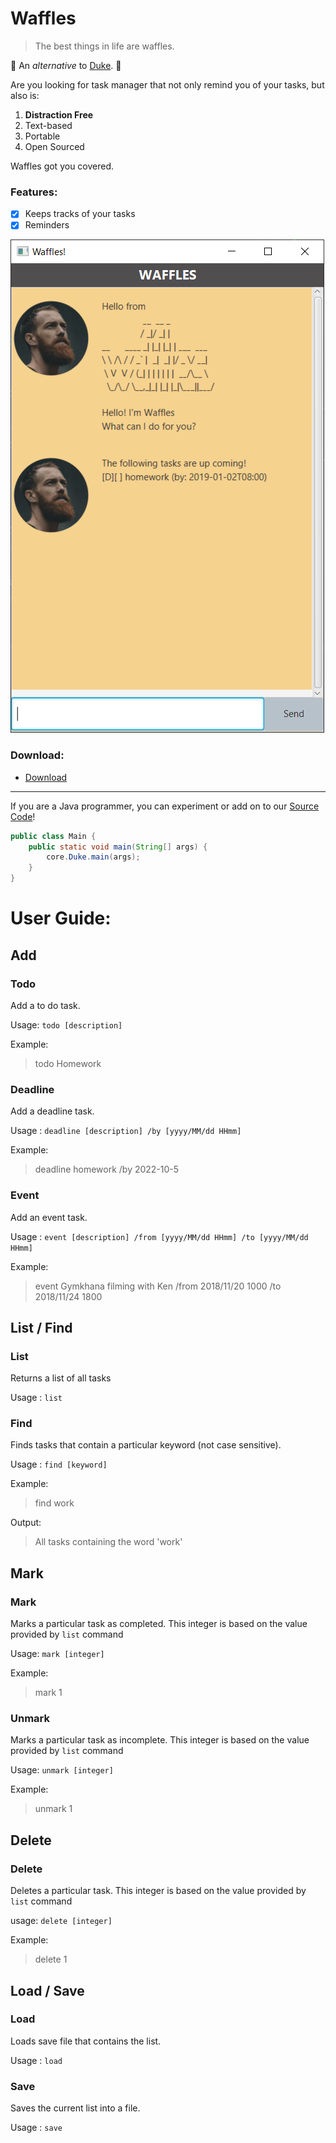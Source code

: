# Waffles
> The best things in life are waffles.

🧇 An *alternative* to [Duke](https://github.com/nus-cs2103-AY2223S2/ip). 🧇

Are you looking for task manager that not only remind you of your tasks, but also is:
1. **Distraction Free**
2. Text-based
3. Portable
4. Open Sourced

Waffles got you covered.

### Features:
- [x] Keeps tracks of your tasks
- [x] Reminders

![Waffles UI](./Ui.png "UI")

### Download:
* [Download](https://github.com/9fc70c892/ip)

---
If you are a Java programmer, you can experiment or add on to our [Source Code](https://github.com/9fc70c892/ip/)!

```Java
public class Main {
    public static void main(String[] args) {
        core.Duke.main(args);
    }
}
```
# User Guide:

## Add

### Todo
Add a to do task.

Usage: `todo [description]`

Example:
> todo Homework

### Deadline
Add a deadline task.

Usage : `deadline [description] /by [yyyy/MM/dd HHmm]`

Example:
> deadline homework /by 2022-10-5

### Event
Add an event task.

Usage : `event [description] /from [yyyy/MM/dd HHmm] /to [yyyy/MM/dd HHmm]`

Example:
> event Gymkhana filming with Ken /from 2018/11/20 1000 /to 2018/11/24 1800

## List / Find
### List
Returns a list of all tasks

Usage : `list`

### Find
Finds tasks that contain a particular keyword (not case sensitive).

Usage : `find [keyword]`

Example:
> find work

Output:
> All tasks containing the word 'work'

## Mark
### Mark
Marks a particular task as completed.
This integer is based on the value provided by `list` command

Usage: `mark [integer]`

Example:
> mark 1

### Unmark
Marks a particular task as incomplete.
This integer is based on the value provided by `list` command

Usage: `unmark [integer]`

Example:
> unmark 1

## Delete
### Delete
Deletes a particular task.
This integer is based on the value provided by `list` command

usage: `delete [integer]`

Example:
> delete 1


## Load / Save
### Load
Loads save file that contains the list.

Usage : `load`

### Save
Saves the current list into a file.

Usage : `save`
